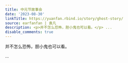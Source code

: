 ```yaml
---
title: 中元节故事会
date: '2023-08-30'
linkTitle: https://yuanfan.rbind.io/story/ghost-story/
source: earfanfan | 袁凡
description: <p>并不怎么恐怖，胆小鬼也可以看。</p> ...
disable_comments: true
---
```

<p>并不怎么恐怖，胆小鬼也可以看。</p> ...